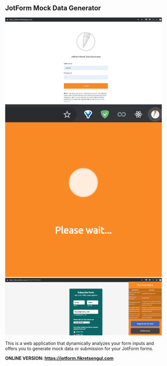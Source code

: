 ## JotForm Mock Data Generator

![Screenshot](preview1.png)
![Screenshot](preview2.png)
![Screenshot](preview3.png)

This is a web application that dynamically analyzes your form inputs and offers you to generate mock data or submission for your JotForm forms.

**ONLINE VERSION: https://jotform.fikretsengul.com**